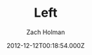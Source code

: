 ---
title: Left
github: 'https://github.com/holman/left'
demo: 'https://zachholman.com/left/'
author: Zach Holman
ssg:
  - Jekyll
cms:
  - No Cms
date: 2012-12-12T00:18:54.000Z
github_branch: gh-pages
description: 'Left is a clean, whitespace-happy layout for Jekyll.'
stale: true
---